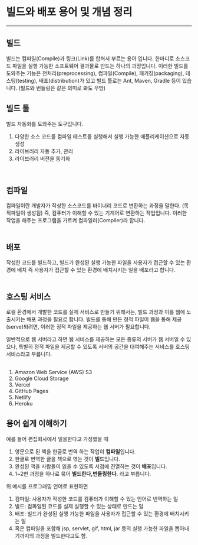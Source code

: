 # 빌드와 배포 용어 및 개념 정리

---

## 빌드
빌드는 컴파일(Compile)과 링크(Link)를 합쳐서 부르는 용어 입니다. 한마디로 소스코드 파일을 실행 가능한 소프트웨어 결과물로 만드는 하나의 과정입니다. 이러한 빌드를 도와주는 기능은 전처리(preprocessing), 컴파일(Compile), 패키징(packaging), 테스팅(testing), 배포(distribution)가 있고 빌드 툴로는 Ant, Maven, Gradle 등이 있습니다. (빌드와 번들링은 같은 의미로 봐도 무방)
<br />

## 빌드 툴
빌드 자동화를 도와주는 도구입니다.<br />
1. 다양한 소스 코드를 컴파일 테스트를 실행해서 실행 가능한 애플리케이션으로 자동 생성
2. 라이브러리 자동 추가, 관리
3. 라이브러리 버전을 동기화
<br />


## 컴파일
컴파일이란 개발자가 작성한 소스코드를 바이너리 코드로 변환하는 과정을 말한다. (목적파일이 생성됨) 즉, 컴퓨터가 이해할 수 있는 기계어로 변환하는 작업입니다. 이러한 작업을 해주는 프로그램을 가르켜 컴파일러(Compiler)라 합니다.  
<br />




## 배포
작성한 코드를 빌드하고, 빌드가 완성된 실행 가능한 파일을 사용자가 접근할 수 있는 환경에 배치 즉 사용자가 접근할 수 있는 환경에 배치시키는 일을 배포라고 합니다.  
<br />




## 호스팅 서비스

로컬 환경에서 개발한 코드를 실제 서비스로 만들기 위해서는, 빌드 과정과 이를 웹에 노출시키는 배포 과정을 필요로 합니다. 빌드를 통해 만든 정적 파일이 웹을 통해 제공(serve)되려면, 이러한 정적 파일을 제공하는 웹 서버가 필요합니다.

일반적으로 웹 서버라고 하면 웹 서비스를 제공하는 모든 종류의 서버가 웹 서버일 수 있으나, 특별히 정적 파일을 제공할 수 있도록 서버의 공간을 대여해주는 서비스를 호스팅 서비스라고 부릅니다.  
<br />

1. Amazon Web Service (AWS) S3
2. Google Cloud Storage
3. Vercel
4. GitHub Pages
5. Netlify
6. Heroku



## 용어 쉽게 이해하기

예를 들어 편집회사에서 일을한다고 가정했을 때   

1. 영문으로 된 책을 한글로 번역 하는 작업이 **컴파일**입니다.  
2. 한글로 변역한 글을 책으로 엮는 것이 **빌드**입니다.  
3. 완성된 책을 사람들이 읽을 수 있도록 서점에 진열하는 것이 **배포**입니다.  
4. 1~2번 과정을 하나로 묶어 **빌드한다,번들링한다.** 라고 부릅니다.  

위 예시를 프로그래밍 언어로 표현하면  

1. 컴파일: 사용자가 작성한 코드를 컴퓨터가 이해할 수 있는 언어로 번역하는 일
2. 빌드: 컴파일된 코드를 실제 실행할 수 있는 상태로 만드는 일
3. 배포: 빌드가 완성된 실행 가능한 파일을 사용자가 접근할 수 있는 환경에 배치시키는 일
4. 혹은 컴파일을 포함해 jsp, servlet, gif, html, jar 등의 실행 가능한 파일을 뽑아내기까지의 과정을 빌드한다고도 함.
